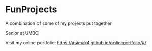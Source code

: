 # FunProjects
A combination of some of my projects put together

Senior at UMBC 

Visit my online portfolio: https://asimak4.github.io/onlineportfolio/#/
